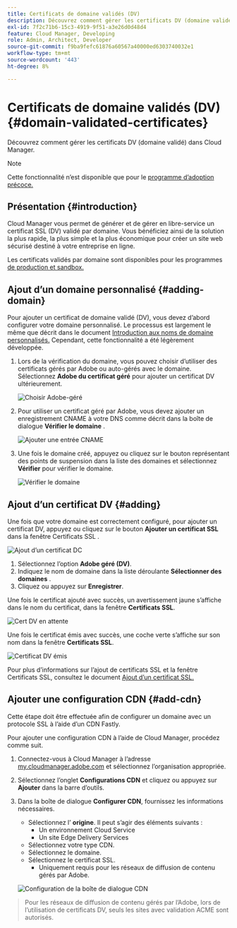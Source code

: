 ```yaml
---
title: Certificats de domaine validés (DV)
description: Découvrez comment gérer les certificats DV (domaine validé) dans Cloud Manager.
exl-id: 7f2c71b6-15c3-4919-9f51-a3e26d0d48d4
feature: Cloud Manager, Developing
role: Admin, Architect, Developer
source-git-commit: f9ba9fefc61876a60567a40000ed6303740032e1
workflow-type: tm+mt
source-wordcount: '443'
ht-degree: 8%

---
```


# Certificats de domaine validés (DV) {#domain-validated-certificates}

Découvrez comment gérer les certificats DV (domaine validé) dans Cloud Manager.

>[!NOTE]
>
>Cette fonctionnalité n’est disponible que pour le [programme d’adoption précoce.](/help/implementing/cloud-manager/release-notes/current.md#early-adoption)

## Présentation {#introduction}

Cloud Manager vous permet de générer et de gérer en libre-service un certificat SSL (DV) validé par domaine. Vous bénéficiez ainsi de la solution la plus rapide, la plus simple et la plus économique pour créer un site web sécurisé destiné à votre entreprise en ligne.

Les certificats validés par domaine sont disponibles pour les programmes [de production et sandbox.](/help/implementing/cloud-manager/getting-access-to-aem-in-cloud/program-types.md)

## Ajout d’un domaine personnalisé {#adding-domain}

Pour ajouter un certificat de domaine validé (DV), vous devez d’abord configurer votre domaine personnalisé. Le processus est largement le même que décrit dans le document [Introduction aux noms de domaine personnalisés.](/help/implementing/cloud-manager/custom-domain-names/introduction.md) Cependant, cette fonctionnalité a été légèrement développée.

1. Lors de la vérification du domaine, vous pouvez choisir d’utiliser des certificats gérés par Adobe ou auto-gérés avec le domaine. Sélectionnez **Adobe du certificat géré** pour ajouter un certificat DV ultérieurement.

   ![Choisir Adobe-géré](assets/verify-domain-dialog.png)

1. Pour utiliser un certificat géré par Adobe, vous devez ajouter un enregistrement CNAME à votre DNS comme décrit dans la boîte de dialogue **Vérifier le domaine** .

   ![Ajouter une entrée CNAME](assets/verify-domain-dialog-adobe-managed.png)

1. Une fois le domaine créé, appuyez ou cliquez sur le bouton représentant des points de suspension dans la liste des domaines et sélectionnez **Vérifier** pour vérifier le domaine.

   ![Vérifier le domaine](assets/verify-domain.png)

## Ajout d’un certificat DV {#adding}

Une fois que votre domaine est correctement configuré, pour ajouter un certificat DV, appuyez ou cliquez sur le bouton **Ajouter un certificat SSL** dans la fenêtre Certificats SSL .

![Ajout d’un certificat DC](/help/implementing/cloud-manager/assets/ssl/add-dv-certificate.png)

1. Sélectionnez l’option **Adobe géré (DV)**.
1. Indiquez le nom de domaine dans la liste déroulante **Sélectionner des domaines** .
1. Cliquez ou appuyez sur **Enregistrer**.

Une fois le certificat ajouté avec succès, un avertissement jaune s’affiche dans le nom du certificat, dans la fenêtre **Certificats SSL**.

![Cert DV en attente](assets/pending-dv-certificate.png)

Une fois le certificat émis avec succès, une coche verte s’affiche sur son nom dans la fenêtre **Certificats SSL**.

![Certificat DV émis](assets/issued-dv-certificate.png)

Pour plus d’informations sur l’ajout de certificats SSL et la fenêtre Certificats SSL, consultez le document [Ajout d’un certificat SSL.](add-ssl-certificate.md)

## Ajouter une configuration CDN {#add-cdn}

Cette étape doit être effectuée afin de configurer un domaine avec un protocole SSL à l’aide d’un CDN Fastly.

Pour ajouter une configuration CDN à l’aide de Cloud Manager, procédez comme suit.

1. Connectez-vous à Cloud Manager à l’adresse [my.cloudmanager.adobe.com](https://my.cloudmanager.adobe.com/) et sélectionnez l’organisation appropriée.

1. Sélectionnez l’onglet **Configurations CDN** et cliquez ou appuyez sur **Ajouter** dans la barre d’outils.

1. Dans la boîte de dialogue **Configurer CDN**, fournissez les informations nécessaires.

   * Sélectionnez l’ **origine**. Il peut s’agir des éléments suivants :
      * Un environnement Cloud Service
      * Un site Edge Delivery Services
   * Sélectionnez votre type CDN.
   * Sélectionnez le domaine.
   * Sélectionnez le certificat SSL.
      * Uniquement requis pour les réseaux de diffusion de contenu gérés par Adobe.

   ![Configuration de la boîte de dialogue CDN](assets/configure-cdn-dialog.png)

>
>
>Pour les réseaux de diffusion de contenu gérés par l’Adobe, lors de l’utilisation de certificats DV, seuls les sites avec validation ACME sont autorisés.
